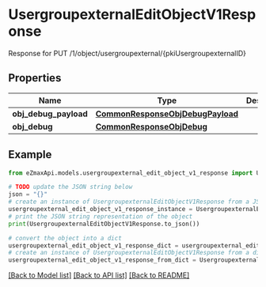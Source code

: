 # UsergroupexternalEditObjectV1Response

Response for PUT /1/object/usergroupexternal/{pkiUsergroupexternalID}

## Properties

Name | Type | Description | Notes
------------ | ------------- | ------------- | -------------
**obj_debug_payload** | [**CommonResponseObjDebugPayload**](CommonResponseObjDebugPayload.md) |  | 
**obj_debug** | [**CommonResponseObjDebug**](CommonResponseObjDebug.md) |  | [optional] 

## Example

```python
from eZmaxApi.models.usergroupexternal_edit_object_v1_response import UsergroupexternalEditObjectV1Response

# TODO update the JSON string below
json = "{}"
# create an instance of UsergroupexternalEditObjectV1Response from a JSON string
usergroupexternal_edit_object_v1_response_instance = UsergroupexternalEditObjectV1Response.from_json(json)
# print the JSON string representation of the object
print(UsergroupexternalEditObjectV1Response.to_json())

# convert the object into a dict
usergroupexternal_edit_object_v1_response_dict = usergroupexternal_edit_object_v1_response_instance.to_dict()
# create an instance of UsergroupexternalEditObjectV1Response from a dict
usergroupexternal_edit_object_v1_response_from_dict = UsergroupexternalEditObjectV1Response.from_dict(usergroupexternal_edit_object_v1_response_dict)
```
[[Back to Model list]](../README.md#documentation-for-models) [[Back to API list]](../README.md#documentation-for-api-endpoints) [[Back to README]](../README.md)


